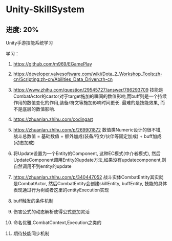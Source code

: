 # Unity-SkillSystem
## 进度: 20%
Unity手游技能系统学习

学习：
1. https://github.com/m969/EGamePlay
2. https://developer.valvesoftware.com/wiki/Dota_2_Workshop_Tools:zh-cn/Scripting:zh-cn/Abilities_Data_Driven:zh-cn
3. https://www.zhihu.com/question/29545727/answer/786293709 技能是CombatActor的castor对于target施加的瞬间的数值影响,而buff则是一个持续作用的数值变化的作用,装备/符文等施加影响时间更长. 最难的是技能效果, 而不是底层的数值影响.
4. https://zhuanlan.zhihu.com/codingart 

1. https://zhuanlan.zhihu.com/p/269901872 数值类Numeric设计的很不错, 战斗总数值 = 基础数值 + 额外加成(装备/符文/伙伴等固定加成) + buff加成(动态加成)
2. 将Update设置为一个Entity的Component, 这种EC模式(中介者模式), 然后UpdateComponent调用Entity的update方法,如果没有updatecomponent,则自然调用不到entity的update
3. https://zhuanlan.zhihu.com/p/340447052 战斗实体CombatEntity其实就是CombatActor, 然后CombatEntity会创建skillEntity, buffEntity, 技能的具体表现通过行为树或者这里的entityExecution实现
4. buff触发的条件机制
5. 伤害公式的动态解析使得公式更加灵活
6. 命名优雅,CombatContext,Execution之类的
7. 期待技能同步机制
